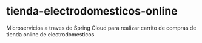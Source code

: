 # tienda-electrodomesticos-online
Microservicios a traves de Spring Cloud para realizar carrito de compras de tienda online de electrodomesticos
